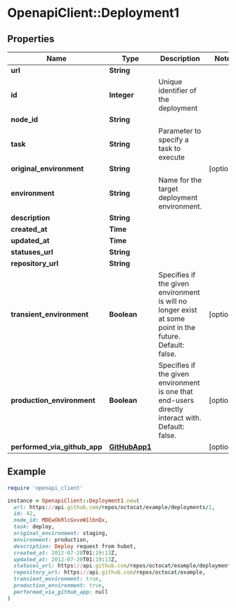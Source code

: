 # OpenapiClient::Deployment1

## Properties

| Name | Type | Description | Notes |
| ---- | ---- | ----------- | ----- |
| **url** | **String** |  |  |
| **id** | **Integer** | Unique identifier of the deployment |  |
| **node_id** | **String** |  |  |
| **task** | **String** | Parameter to specify a task to execute |  |
| **original_environment** | **String** |  | [optional] |
| **environment** | **String** | Name for the target deployment environment. |  |
| **description** | **String** |  |  |
| **created_at** | **Time** |  |  |
| **updated_at** | **Time** |  |  |
| **statuses_url** | **String** |  |  |
| **repository_url** | **String** |  |  |
| **transient_environment** | **Boolean** | Specifies if the given environment is will no longer exist at some point in the future. Default: false. | [optional] |
| **production_environment** | **Boolean** | Specifies if the given environment is one that end-users directly interact with. Default: false. | [optional] |
| **performed_via_github_app** | [**GitHubApp1**](GitHubApp1.md) |  | [optional] |

## Example

```ruby
require 'openapi_client'

instance = OpenapiClient::Deployment1.new(
  url: https://api.github.com/repos/octocat/example/deployments/1,
  id: 42,
  node_id: MDEwOkRlcGxveW1lbnQx,
  task: deploy,
  original_environment: staging,
  environment: production,
  description: Deploy request from hubot,
  created_at: 2012-07-20T01:19:13Z,
  updated_at: 2012-07-20T01:19:13Z,
  statuses_url: https://api.github.com/repos/octocat/example/deployments/1/statuses,
  repository_url: https://api.github.com/repos/octocat/example,
  transient_environment: true,
  production_environment: true,
  performed_via_github_app: null
)
```


